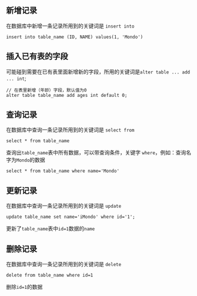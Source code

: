## 新增记录

在数据库中新增一条记录所用到的关键词是 `insert into`

```
insert into table_name (ID, NAME) values(1, 'Mondo')
```

## 插入已有表的字段

可能碰到需要在已有表里面新增新的字段，所用的关键词是`alter table ... add ... int`;

```
// 在表里新增（年龄）字段，默认值为0
alter table table_name add ages int default 0;
```

## 查询记录

在数据库中查询一条记录所用到的关键词是 `select from`

```
select * from table_name
```
查询出`table_name`表中所有数据，可以带查询条件，关键字 `where`，例如：查询名字为`Mondo`的数据

```
select * from table_name where name='Mondo'
```

## 更新记录

在数据库中查询一条记录所用到的关键词是 `update`

```
update table_name set name='iMondo' where id='1';
```
更新了`table_name`表中`id=1`数据的`name`

## 删除记录

在数据库中查询一条记录所用到的关键词是 `delete`

```
delete from table_name where id=1
```
删除`id=1`的数据



